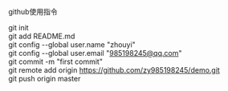 github使用指令  
  
git init  
git add README.md  
git config --global user.name "zhouyi"  
git config --global user.email "985198245@qq.com"  
git commit -m "first commit"  
git remote add origin https://github.com/zy985198245/demo.git  
git push origin master  

